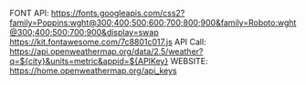 

FONT API: https://fonts.googleapis.com/css2?family=Poppins:wght@300;400;500;600;700;800;900&family=Roboto:wght@300;400;500;700;900&display=swap
https://kit.fontawesome.com/7c8801c017.js
API Call: https://api.openweathermap.org/data/2.5/weather?q=${city}&units=metric&appid=${APIKey}
WEBSITE: https://home.openweathermap.org/api_keys
